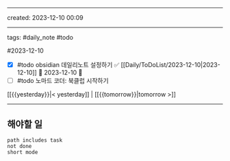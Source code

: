 
---
created: 2023-12-10 00:09

---
tags: #daily_note #todo

#2023-12-10
- [x] #todo obsidian 데일리노트 설정하기 ✅ [[Daily/ToDoList/2023-12-10|2023-12-10]] 🛫 2023-12-10 🔽 
- [ ] #todo 노마드 코더: 북클럽 시작하기

[[{{yesterday}}|< yesterday]] | [[{{tomorrow}}|tomorrow >]]


***
## 해야할 일
```tasks
path includes task
not done
short mode
```